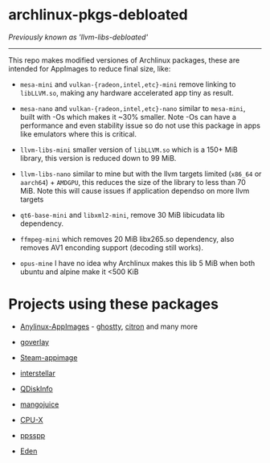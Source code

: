 # archlinux-pkgs-debloated 

*Previously known as 'llvm-libs-debloated'*

---

This repo makes modified versiones of Archlinux packages, these are intended for AppImages to reduce final size, like:

* `mesa-mini` and `vulkan-{radeon,intel,etc}-mini` remove linking to `libLLVM.so`, making any hardware accelerated app tiny as result.

* `mesa-nano` and `vulkan-{radeon,intel,etc}-nano` similar to `mesa-mini`, built with -Os which makes it ~30% smaller. Note -Os can have a performance and even stability issue so do not use this package in apps like emulators where this is critical.

* `llvm-libs-mini` smaller version of `libLLVM.so` which is a 150+ MiB library, this version is reduced down to 99 MiB. 

* `llvm-libs-nano` similar to mine but with the llvm targets limited (`x86_64` or `aarch64`) + `AMDGPU`, this reduces the size of the library to less than 70 MiB. Note this will cause issues if application dependso on more llvm targets

* `qt6-base-mini` and `libxml2-mini`, remove 30 MiB libicudata lib dependency.

* `ffmpeg-mini` which removes 20 MiB libx265.so dependency, also removes AV1 enconding support (decoding still works).

* `opus-mine` I have no idea why Archlinux makes this lib 5 MiB when both ubuntu and alpine make it <500 KiB

# Projects using these packages

* [Anylinux-AppImages](https://github.com/pkgforge-dev/Anylinux-AppImages) - [ghostty](https://github.com/pkgforge-dev/ghostty-appimage), [citron](https://github.com/pkgforge-dev/Citron-appimage) and many more

* [goverlay](https://github.com/benjamimgois/goverlay)

* [Steam-appimage](https://github.com/ivan-hc/Steam-appimage)

* [interstellar](https://github.com/interstellar-app/interstellar)

* [QDiskInfo](https://github.com/edisionnano/QDiskInfo)

* [mangojuice](https://github.com/radiolamp/mangojuice)

* [CPU-X](https://github.com/TheTumultuousUnicornOfDarkness/CPU-X)

* [ppsspp](https://github.com/hrydgard/ppsspp)

* [Eden](https://github.com/eden-emulator/Releases)
